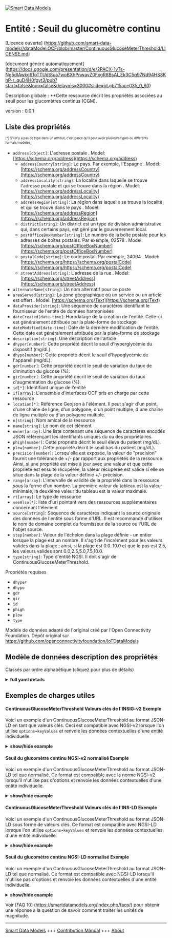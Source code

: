 <!-- 10-Header -->  
[![Smart Data Models](https://smartdatamodels.org/wp-content/uploads/2022/01/SmartDataModels_logo.png "Logo")](https://smartdatamodels.org)  
Entité : Seuil du glucomètre continu  
====================================<!-- /10-Header -->  
<!-- 15-License -->  
[Licence ouverte] (https://github.com/smart-data-models//dataModel.OCF/blob/master/ContinuousGlucoseMeterThreshold/LICENSE.md)  
[document généré automatiquement] (https://docs.google.com/presentation/d/e/2PACX-1vTs-Ng5dIAwkg91oTTUdt8ua7woBXhPnwavZ0FxgR8BsAI_Ek3C5q97Nd94HS8KhP-r_quD4H0fgyt3/pub?start=false&loop=false&delayms=3000#slide=id.gb715ace035_0_60)  
<!-- /15-License -->  
<!-- 20-Description -->  
Description globale : **Cette ressource décrit les propriétés associées au seuil pour les glucomètres continus (CGM).  
version : 0.0.1  
<!-- /20-Description -->  
<!-- 30-PropertiesList -->  

## Liste des propriétés  

<sup><sub>[*] S'il n'y a pas de type dans un attribut, c'est parce qu'il peut avoir plusieurs types ou différents formats/modèles</sub></sup>.  
- `address[object]`: L'adresse postale  . Model: [https://schema.org/address](https://schema.org/address)	- `addressCountry[string]`: Le pays. Par exemple, l'Espagne  . Model: [https://schema.org/addressCountry](https://schema.org/addressCountry)  
	- `addressLocality[string]`: La localité dans laquelle se trouve l'adresse postale et qui se trouve dans la région  . Model: [https://schema.org/addressLocality](https://schema.org/addressLocality)  
	- `addressRegion[string]`: La région dans laquelle se trouve la localité et qui se trouve dans le pays  . Model: [https://schema.org/addressRegion](https://schema.org/addressRegion)  
	- `district[string]`: Un district est un type de division administrative qui, dans certains pays, est géré par le gouvernement local.    
	- `postOfficeBoxNumber[string]`: Le numéro de la boîte postale pour les adresses de boîtes postales. Par exemple, 03578  . Model: [https://schema.org/postOfficeBoxNumber](https://schema.org/postOfficeBoxNumber)  
	- `postalCode[string]`: Le code postal. Par exemple, 24004  . Model: [https://schema.org/https://schema.org/postalCode](https://schema.org/https://schema.org/postalCode)  
	- `streetAddress[string]`: L'adresse de la rue  . Model: [https://schema.org/streetAddress](https://schema.org/streetAddress)  
- `alternateName[string]`: Un nom alternatif pour ce poste  - `areaServed[string]`: La zone géographique où un service ou un article est offert  . Model: [https://schema.org/Text](https://schema.org/Text)- `dataProvider[string]`: Une séquence de caractères identifiant le fournisseur de l'entité de données harmonisées  - `dateCreated[date-time]`: Horodatage de la création de l'entité. Celle-ci est généralement attribuée par la plate-forme de stockage  - `dateModified[date-time]`: Date de la dernière modification de l'entité. Cette date est généralement attribuée par la plate-forme de stockage  - `description[string]`: Une description de l'article  - `dhyper[number]`: Cette propriété décrit le seuil d'hyperglycémie du dispositif (mg/dL).  - `dhypo[number]`: Cette propriété décrit le seuil d'hypoglycémie de l'appareil (mg/dL).  - `gdr[number]`: Cette propriété décrit le seuil de variation du taux de diminution du glucose (%).  - `gir[number]`: Cette propriété décrit le seuil de variation du taux d'augmentation du glucose (%).  - `id[*]`: Identifiant unique de l'entité  - `if[array]`: L'ensemble d'interfaces OCF pris en charge par cette ressource  - `location[*]`: Référence Geojson à l'élément. Il peut s'agir d'un point, d'une chaîne de ligne, d'un polygone, d'un point multiple, d'une chaîne de ligne multiple ou d'un polygone multiple.  - `n[string]`: Nom amical de la ressource  - `name[string]`: Le nom de cet élément  - `owner[array]`: Une liste contenant une séquence de caractères encodés JSON référençant les identifiants uniques du ou des propriétaires.  - `phigh[number]`: Cette propriété décrit le seuil élevé du patient (mg/dL).  - `plow[number]`: Cette propriété décrit le seuil bas du patient (mg/dL).  - `precision[number]`: Lorsqu'elle est exposée, la valeur de "précision" fournit une tolérance de +/- par rapport aux propriétés de la ressource. Ainsi, si une propriété est mise à jour avec une valeur et que cette propriété est ensuite récupérée, la valeur récupérée est valide si elle se situe dans la plage de la valeur définie +/- précision.  - `range[array]`: L'intervalle de validité de la propriété dans la ressource sous la forme d'un nombre. La première valeur du tableau est la valeur minimale, la deuxième valeur du tableau est la valeur maximale.  - `rt[array]`: Le type de ressource  - `seeAlso[*]`: liste d'uri pointant vers des ressources supplémentaires concernant l'élément  - `source[string]`: Séquence de caractères indiquant la source originale des données de l'entité sous forme d'URL. Il est recommandé d'utiliser le nom de domaine complet du fournisseur de la source ou l'URL de l'objet source.  - `step[number]`: Valeur de l'échelon dans la plage définie - un entier lorsque la plage est un nombre.  Il s'agit de l'incrément pour les valeurs valides dans la plage ; ainsi, si la plage est 0.0..10.0 et que le pas est 2.5, les valeurs valides sont 0.0,2.5,5.0,7.5,10.0.  - `type[string]`: Type d'entité NGSI. Il doit s'agir de ContinuousGlucoseMeterThreshold.  <!-- /30-PropertiesList -->  
<!-- 35-RequiredProperties -->  
Propriétés requises  
- `dhyper`  - `dhypo`  - `gdr`  - `gir`  - `id`  - `phigh`  - `plow`  - `type`  <!-- /35-RequiredProperties -->  
<!-- 40-RequiredProperties -->  
Modèle de données adapté de l'original créé par l'Open Connectivity Foundation. Dépôt original sur https://github.com/openconnectivityfoundation/IoTDataModels  
<!-- /40-RequiredProperties -->  
<!-- 50-DataModelHeader -->  
## Modèle de données description des propriétés  
Classés par ordre alphabétique (cliquez pour plus de détails)  
<!-- /50-DataModelHeader -->  
<!-- 60-ModelYaml -->  
<details><summary><strong>full yaml details</strong></summary>    
```yaml  
ContinuousGlucoseMeterThreshold:    
  description: This Resource describes the Properties associated with Threshold for Continuous Glucose Meter (CGM).    
  properties:    
    address:    
      description: The mailing address    
      properties:    
        addressCountry:    
          description: 'The country. For example, Spain'    
          type: string    
          x-ngsi:    
            model: https://schema.org/addressCountry    
            type: Property    
        addressLocality:    
          description: 'The locality in which the street address is, and which is in the region'    
          type: string    
          x-ngsi:    
            model: https://schema.org/addressLocality    
            type: Property    
        addressRegion:    
          description: 'The region in which the locality is, and which is in the country'    
          type: string    
          x-ngsi:    
            model: https://schema.org/addressRegion    
            type: Property    
        district:    
          description: 'A district is a type of administrative division that, in some countries, is managed by the local government'    
          type: string    
          x-ngsi:    
            type: Property    
        postOfficeBoxNumber:    
          description: 'The post office box number for PO box addresses. For example, 03578'    
          type: string    
          x-ngsi:    
            model: https://schema.org/postOfficeBoxNumber    
            type: Property    
        postalCode:    
          description: 'The postal code. For example, 24004'    
          type: string    
          x-ngsi:    
            model: https://schema.org/https://schema.org/postalCode    
            type: Property    
        streetAddress:    
          description: The street address    
          type: string    
          x-ngsi:    
            model: https://schema.org/streetAddress    
            type: Property    
        streetNr:    
          description: Number identifying a specific property on a public street    
          type: string    
          x-ngsi:    
            type: Property    
      type: object    
      x-ngsi:    
        model: https://schema.org/address    
        type: Property    
    alternateName:    
      description: An alternative name for this item    
      type: string    
      x-ngsi:    
        type: Property    
    areaServed:    
      description: The geographic area where a service or offered item is provided    
      type: string    
      x-ngsi:    
        model: https://schema.org/Text    
        type: Property    
    dataProvider:    
      description: A sequence of characters identifying the provider of the harmonised data entity    
      type: string    
      x-ngsi:    
        type: Property    
    dateCreated:    
      description: Entity creation timestamp. This will usually be allocated by the storage platform    
      format: date-time    
      type: string    
      x-ngsi:    
        type: Property    
    dateModified:    
      description: Timestamp of the last modification of the entity. This will usually be allocated by the storage platform    
      format: date-time    
      type: string    
      x-ngsi:    
        type: Property    
    description:    
      description: A description of this item    
      type: string    
      x-ngsi:    
        type: Property    
    dhyper:    
      description: This Property describes the Device hyperglycemia threshold (mg/dL)    
      minimum: 0.0    
      readOnly: false    
      type: number    
      x-ngsi:    
        type: Property    
    dhypo:    
      description: This Property describes the Device hypoglycemia threshold (mg/dL)    
      minimum: 0.0    
      readOnly: false    
      type: number    
      x-ngsi:    
        type: Property    
    gdr:    
      description: This Property describes the Glucose Decrease rate of change threshold (%)    
      minimum: 0.0    
      readOnly: false    
      type: number    
      x-ngsi:    
        type: Property    
    gir:    
      description: This Property describes the Glucose Increase rate of change threshold (%)    
      minimum: 0.0    
      readOnly: false    
      type: number    
      x-ngsi:    
        type: Property    
    id:    
      anyOf:    
        - description: Identifier format of any NGSI entity    
          maxLength: 256    
          minLength: 1    
          pattern: ^[\w\-\.\{\}\$\+\*\[\]`|~^@!,:\\]+$    
          type: string    
          x-ngsi:    
            type: Property    
        - description: Identifier format of any NGSI entity    
          format: uri    
          type: string    
          x-ngsi:    
            type: Property    
      description: Unique identifier of the entity    
      x-ngsi:    
        type: Property    
    if:    
      description: The OCF Interface set supported by this Resource    
      items:    
        enum:    
          - oic.if.rw    
          - oic.if.baseline    
        type: string    
      minItems: 1    
      readOnly: true    
      type: array    
      uniqueItems: true    
      x-ngsi:    
        type: Property    
    location:    
      description: 'Geojson reference to the item. It can be Point, LineString, Polygon, MultiPoint, MultiLineString or MultiPolygon'    
      oneOf:    
        - description: Geojson reference to the item. Point    
          properties:    
            bbox:    
              items:    
                type: number    
              minItems: 4    
              type: array    
            coordinates:    
              items:    
                type: number    
              minItems: 2    
              type: array    
            type:    
              enum:    
                - Point    
              type: string    
          required:    
            - type    
            - coordinates    
          title: GeoJSON Point    
          type: object    
          x-ngsi:    
            type: GeoProperty    
        - description: Geojson reference to the item. LineString    
          properties:    
            bbox:    
              items:    
                type: number    
              minItems: 4    
              type: array    
            coordinates:    
              items:    
                items:    
                  type: number    
                minItems: 2    
                type: array    
              minItems: 2    
              type: array    
            type:    
              enum:    
                - LineString    
              type: string    
          required:    
            - type    
            - coordinates    
          title: GeoJSON LineString    
          type: object    
          x-ngsi:    
            type: GeoProperty    
        - description: Geojson reference to the item. Polygon    
          properties:    
            bbox:    
              items:    
                type: number    
              minItems: 4    
              type: array    
            coordinates:    
              items:    
                items:    
                  items:    
                    type: number    
                  minItems: 2    
                  type: array    
                minItems: 4    
                type: array    
              type: array    
            type:    
              enum:    
                - Polygon    
              type: string    
          required:    
            - type    
            - coordinates    
          title: GeoJSON Polygon    
          type: object    
          x-ngsi:    
            type: GeoProperty    
        - description: Geojson reference to the item. MultiPoint    
          properties:    
            bbox:    
              items:    
                type: number    
              minItems: 4    
              type: array    
            coordinates:    
              items:    
                items:    
                  type: number    
                minItems: 2    
                type: array    
              type: array    
            type:    
              enum:    
                - MultiPoint    
              type: string    
          required:    
            - type    
            - coordinates    
          title: GeoJSON MultiPoint    
          type: object    
          x-ngsi:    
            type: GeoProperty    
        - description: Geojson reference to the item. MultiLineString    
          properties:    
            bbox:    
              items:    
                type: number    
              minItems: 4    
              type: array    
            coordinates:    
              items:    
                items:    
                  items:    
                    type: number    
                  minItems: 2    
                  type: array    
                minItems: 2    
                type: array    
              type: array    
            type:    
              enum:    
                - MultiLineString    
              type: string    
          required:    
            - type    
            - coordinates    
          title: GeoJSON MultiLineString    
          type: object    
          x-ngsi:    
            type: GeoProperty    
        - description: Geojson reference to the item. MultiLineString    
          properties:    
            bbox:    
              items:    
                type: number    
              minItems: 4    
              type: array    
            coordinates:    
              items:    
                items:    
                  items:    
                    items:    
                      type: number    
                    minItems: 2    
                    type: array    
                  minItems: 4    
                  type: array    
                type: array    
              type: array    
            type:    
              enum:    
                - MultiPolygon    
              type: string    
          required:    
            - type    
            - coordinates    
          title: GeoJSON MultiPolygon    
          type: object    
          x-ngsi:    
            type: GeoProperty    
      x-ngsi:    
        type: GeoProperty    
    n:    
      description: Friendly name of the Resource    
      maxLength: 64    
      readOnly: true    
      type: string    
      x-ngsi:    
        type: Property    
    name:    
      description: The name of this item    
      type: string    
      x-ngsi:    
        type: Property    
    owner:    
      description: A List containing a JSON encoded sequence of characters referencing the unique Ids of the owner(s)    
      items:    
        anyOf:    
          - description: Identifier format of any NGSI entity    
            maxLength: 256    
            minLength: 1    
            pattern: ^[\w\-\.\{\}\$\+\*\[\]`|~^@!,:\\]+$    
            type: string    
            x-ngsi:    
              type: Property    
          - description: Identifier format of any NGSI entity    
            format: uri    
            type: string    
            x-ngsi:    
              type: Property    
        description: Unique identifier of the entity    
        x-ngsi:    
          type: Property    
      type: array    
      x-ngsi:    
        type: Property    
    phigh:    
      description: This Property describes the Patient high threshold (mg/dL)    
      minimum: 0.0    
      readOnly: false    
      type: number    
      x-ngsi:    
        type: Property    
    plow:    
      description: This Property describes the Patient low threshold (mg/dL)    
      minimum: 0.0    
      readOnly: false    
      type: number    
      x-ngsi:    
        type: Property    
    precision:    
      description: 'When exposed the value in ''precision'' provides a +/- tolerance against the Properties in the Resource. Thus if a Property is UPDATED to a value and that Property then RETRIEVED, the RETRIEVED value is valid if in the range of the set value +/- precision'    
      readOnly: true    
      type: number    
      x-ngsi:    
        type: Property    
    range:    
      description: 'The valid range for the Property in the Resource as a number. The first value in the array is the minimum value, the second value in the array is the maximum value'    
      items:    
        type: number    
      maxItems: 2    
      minItems: 2    
      readOnly: true    
      type: array    
      x-ngsi:    
        type: Property    
    rt:    
      description: The Resource Type    
      items:    
        enum:    
          - oic.r.cgm.threshold    
        type: string    
      minItems: 1    
      readOnly: true    
      type: array    
      uniqueItems: true    
      x-ngsi:    
        type: Property    
    seeAlso:    
      description: list of uri pointing to additional resources about the item    
      oneOf:    
        - items:    
            format: uri    
            type: string    
          minItems: 1    
          type: array    
        - format: uri    
          type: string    
      x-ngsi:    
        type: Property    
    source:    
      description: 'A sequence of characters giving the original source of the entity data as a URL. Recommended to be the fully qualified domain name of the source provider, or the URL to the source object'    
      type: string    
      x-ngsi:    
        type: Property    
    step:    
      description: 'Step value across the defined range an integer when the range is a number.  This is the increment for valid values across the range; so if range is 0.0..10.0 and step is 2.5 then valid values are 0.0,2.5,5.0,7.5,10.0'    
      readOnly: true    
      type: number    
      x-ngsi:    
        type: Property    
    type:    
      description: NGSI entity type. It has to be ContinuousGlucoseMeterThreshold    
      enum:    
        - ContinuousGlucoseMeterThreshold    
      type: string    
      x-ngsi:    
        type: Property    
  required:    
    - plow    
    - phigh    
    - dhypo    
    - dhyper    
    - gir    
    - gdr    
    - id    
    - type    
  type: object    
  x-derived-from: https://raw.githubusercontent.com/openconnectivityfoundation/IoTDataModels/master/ContinuousGlucoseMeterThreshold.swagger.json    
  x-disclaimer: 'Redistribution and use in source and binary forms, with or without modification, are permitted  provided that the license conditions are met. Copyleft (c) 2022 Contributors to Smart Data Models Program'    
  x-license-url: https://github.com/smart-data-models/dataModel.OCF/blob/master/ContinuousGlucoseMeterThreshold/LICENSE.md    
  x-model-schema: https://smart-data-models.github.io/dataModel.OCF/ContinuousGlucoseMeterThreshold/schema.json    
  x-model-tags: OCF    
  x-version: 0.0.1    
```  
</details>    
<!-- /60-ModelYaml -->  
<!-- 70-MiddleNotes -->  
<!-- /70-MiddleNotes -->  
<!-- 80-Examples -->  
## Exemples de charges utiles  
#### ContinuousGlucoseMeterThreshold Valeurs clés de l'INSIG-v2 Exemple  
Voici un exemple d'un ContinuousGlucoseMeterThreshold au format JSON-LD en tant que valeurs clés. Ceci est compatible avec NGSI-v2 lorsque l'on utilise `options=keyValues` et renvoie les données contextuelles d'une entité individuelle.  
<details><summary><strong>show/hide example</strong></summary>    
```json  
{  
  "id": "urn:ngsi-ld:ContinuousGlucoseMeterThreshold:id:CVLC:04532465",  
  "dateCreated": "2004-01-04T01:24:18Z",  
  "dateModified": "2002-01-05T16:59:18Z",  
  "source": "Pull most article nation radio official. Perhaps much recently above suffer knowledge. Box forget theory American room pass six thousand.",  
  "name": "My door old quite force. Position difficult man lose standard grow ground.",  
  "alternateName": "Many level ever nothing market officer discover. Interesting simply summer including apply. Soldier painting movie month always budget artist through.",  
  "description": "Stock one hot allow. Just consider out true. Property data compare send could family very billion.",  
  "dataProvider": "Station enough real green. Night strong final television yes.",  
  "owner": [  
    "urn:ngsi-ld:ContinuousGlucoseMeterThreshold:items:EIPO:90879168",  
    "urn:ngsi-ld:ContinuousGlucoseMeterThreshold:items:NTIT:46901124"  
  ],  
  "seeAlso": [  
    "urn:ngsi-ld:ContinuousGlucoseMeterThreshold:items:WRLC:85100790",  
    "urn:ngsi-ld:ContinuousGlucoseMeterThreshold:items:LKKG:98184784"  
  ],  
  "location": {  
    "type": "Point",  
    "coordinates": [  
      61.618817,  
      96.892198  
    ]  
  },  
  "address": {  
    "streetAddress": "Which opportunity expect grow. Time truth serious best product very. Yeah but million think seven good language.",  
    "addressLocality": "Finally talk enter personal medical above. Book senior yourself life second back.",  
    "addressRegion": "Bring value future cover meeting across station spring. Let kitchen leg game cover.",  
    "addressCountry": "Include present book best. Always along attack. Officer dog later decade light.",  
    "postalCode": "World probably until result detail window. Form himself design population war. Think black sell up discover month.",  
    "postOfficeBoxNumber": "Paper wall think focus. Figure threat material increase increase respond protect. Recently character reach see type."  
  },  
  "areaServed": "Start including movement trip. Machine moment light court. Own that once smile nation just. Push everything total save option investment manage.",  
  "plow": {  
    "type": "Property",  
    "value": 977.2  
  },  
  "phigh": {  
    "type": "Property",  
    "value": 381.1  
  },  
  "dhypo": {  
    "type": "Property",  
    "value": 879.9  
  },  
  "dhyper": {  
    "type": "Property",  
    "value": 851.2  
  },  
  "gir": {  
    "type": "Property",  
    "value": 711.2  
  },  
  "gdr": {  
    "type": "Property",  
    "value": 725.3  
  },  
  "rt": [  
    "oic.r.cgm.threshold",  
    "oic.r.cgm.threshold"  
  ],  
  "n": "Heart against through live size work. Apply vote system show sea.",  
  "if": [  
    "oic.if.rw",  
    "oic.if.rw"  
  ],  
  "range": [  
    776.5,  
    406.9  
  ],  
  "step": {  
    "type": "Property",  
    "value": 751.9  
  },  
  "precision": {  
    "type": "Property",  
    "value": 471.3  
  },  
  "type": "ContinuousGlucoseMeterThreshold"  
}  
```  
</details>  
#### Seuil du glucomètre continu NGSI-v2 normalisé Exemple  
Voici un exemple d'un ContinuousGlucoseMeterThreshold au format JSON-LD tel que normalisé. Ce format est compatible avec la norme NGSI-v2 lorsqu'il n'utilise pas d'options et renvoie les données contextuelles d'une entité individuelle.  
<details><summary><strong>show/hide example</strong></summary>    
```json  
{  
  "id": {  
    "type": "string",  
    "value": "urn:ngsi-ld:ContinuousGlucoseMeterThreshold:id:CVLC:04532465"  
  },  
  "dateCreated": {  
    "format": "date-time",  
    "type": "string",  
    "value": "2004-01-04T01:24:18Z"  
  },  
  "dateModified": {  
    "format": "date-time",  
    "type": "string",  
    "value": "2002-01-05T16:59:18Z"  
  },  
  "source": {  
    "type": "string",  
    "value": "Pull most article nation radio official. Perhaps much recently above suffer knowledge. Box forget theory American room pass six thousand."  
  },  
  "name": {  
    "type": "string",  
    "value": "My door old quite force. Position difficult man lose standard grow ground."  
  },  
  "alternateName": {  
    "type": "string",  
    "value": "Many level ever nothing market officer discover. Interesting simply summer including apply. Soldier painting movie month always budget artist through."  
  },  
  "description": {  
    "type": "string",  
    "value": "Stock one hot allow. Just consider out true. Property data compare send could family very billion."  
  },  
  "dataProvider": {  
    "type": "string",  
    "value": "Station enough real green. Night strong final television yes."  
  },  
  "owner": {  
    "type": "array",  
    "value": [  
      "urn:ngsi-ld:ContinuousGlucoseMeterThreshold:items:EIPO:90879168",  
      "urn:ngsi-ld:ContinuousGlucoseMeterThreshold:items:NTIT:46901124"  
    ]  
  },  
  "seeAlso": {  
    "type": "array",  
    "value": [  
      "urn:ngsi-ld:ContinuousGlucoseMeterThreshold:items:WRLC:85100790",  
      "urn:ngsi-ld:ContinuousGlucoseMeterThreshold:items:LKKG:98184784"  
    ]  
  },  
  "location": {  
    "type": "object",  
    "value": {  
      "type": "Point",  
      "coordinates": [  
        61.618817,  
        96.892198  
      ]  
    }  
  },  
  "address": {  
    "type": "object",  
    "value": {  
      "streetAddress": "Which opportunity expect grow. Time truth serious best product very. Yeah but million think seven good language.",  
      "addressLocality": "Finally talk enter personal medical above. Book senior yourself life second back.",  
      "addressRegion": "Bring value future cover meeting across station spring. Let kitchen leg game cover.",  
      "addressCountry": "Include present book best. Always along attack. Officer dog later decade light.",  
      "postalCode": "World probably until result detail window. Form himself design population war. Think black sell up discover month.",  
      "postOfficeBoxNumber": "Paper wall think focus. Figure threat material increase increase respond protect. Recently character reach see type."  
    }  
  },  
  "areaServed": {  
    "type": "string",  
    "value": "Start including movement trip. Machine moment light court. Own that once smile nation just. Push everything total save option investment manage."  
  },  
  "plow": {  
    "type": "object",  
    "value": {  
      "type": "Property",  
      "value": 977.2  
    }  
  },  
  "phigh": {  
    "type": "object",  
    "value": {  
      "type": "Property",  
      "value": 381.1  
    }  
  },  
  "dhypo": {  
    "type": "object",  
    "value": {  
      "type": "Property",  
      "value": 879.9  
    }  
  },  
  "dhyper": {  
    "type": "object",  
    "value": {  
      "type": "Property",  
      "value": 851.2  
    }  
  },  
  "gir": {  
    "type": "object",  
    "value": {  
      "type": "Property",  
      "value": 711.2  
    }  
  },  
  "gdr": {  
    "type": "object",  
    "value": {  
      "type": "Property",  
      "value": 725.3  
    }  
  },  
  "rt": {  
    "type": "array",  
    "value": [  
      "oic.r.cgm.threshold",  
      "oic.r.cgm.threshold"  
    ]  
  },  
  "n": {  
    "type": "string",  
    "value": "Heart against through live size work. Apply vote system show sea."  
  },  
  "if": {  
    "type": "array",  
    "value": [  
      "oic.if.rw",  
      "oic.if.rw"  
    ]  
  },  
  "range": {  
    "type": "array",  
    "value": [  
      776.5,  
      406.9  
    ]  
  },  
  "step": {  
    "type": "object",  
    "value": {  
      "type": "Property",  
      "value": 751.9  
    }  
  },  
  "precision": {  
    "type": "object",  
    "value": {  
      "type": "Property",  
      "value": 471.3  
    }  
  },  
  "type": {  
    "type": "string",  
    "value": "ContinuousGlucoseMeterThreshold"  
  }  
}  
```  
</details>  
#### ContinuousGlucoseMeterThreshold Valeurs clés de l'INS-LD Exemple  
Voici un exemple d'un ContinuousGlucoseMeterThreshold au format JSON-LD sous forme de valeurs clés. Ce format est compatible avec NGSI-LD lorsque l'on utilise `options=keyValues` et renvoie les données contextuelles d'une entité individuelle.  
<details><summary><strong>show/hide example</strong></summary>    
```json  
{  
    "id": "urn:ngsi-ld:ContinuousGlucoseMeterThreshold:id:CVLC:04532465",  
    "dateCreated": "2004-01-04T01:24:18Z",  
    "dateModified": "2002-01-05T16:59:18Z",  
    "source": "Pull most article nation radio official. Perhaps much recently above suffer knowledge. Box forget theory American room pass six thousand.",  
    "name": "My door old quite force. Position difficult man lose standard grow ground.",  
    "alternateName": "Many level ever nothing market officer discover. Interesting simply summer including apply. Soldier painting movie month always budget artist through.",  
    "description": "Stock one hot allow. Just consider out true. Property data compare send could family very billion.",  
    "dataProvider": "Station enough real green. Night strong final television yes.",  
    "owner": [  
        "urn:ngsi-ld:ContinuousGlucoseMeterThreshold:items:EIPO:90879168",  
        "urn:ngsi-ld:ContinuousGlucoseMeterThreshold:items:NTIT:46901124"  
    ],  
    "seeAlso": [  
        "urn:ngsi-ld:ContinuousGlucoseMeterThreshold:items:WRLC:85100790",  
        "urn:ngsi-ld:ContinuousGlucoseMeterThreshold:items:LKKG:98184784"  
    ],  
    "location": {  
        "type": "Point",  
        "coordinates": [  
            61.618817,  
            96.892198  
        ]  
    },  
    "address": {  
        "streetAddress": "Which opportunity expect grow. Time truth serious best product very. Yeah but million think seven good language.",  
        "addressLocality": "Finally talk enter personal medical above. Book senior yourself life second back.",  
        "addressRegion": "Bring value future cover meeting across station spring. Let kitchen leg game cover.",  
        "addressCountry": "Include present book best. Always along attack. Officer dog later decade light.",  
        "postalCode": "World probably until result detail window. Form himself design population war. Think black sell up discover month.",  
        "postOfficeBoxNumber": "Paper wall think focus. Figure threat material increase increase respond protect. Recently character reach see type."  
    },  
    "areaServed": "Start including movement trip. Machine moment light court. Own that once smile nation just. Push everything total save option investment manage.",  
    "plow": {  
        "type": "Property",  
        "value": 977.2  
    },  
    "phigh": {  
        "type": "Property",  
        "value": 381.1  
    },  
    "dhypo": {  
        "type": "Property",  
        "value": 879.9  
    },  
    "dhyper": {  
        "type": "Property",  
        "value": 851.2  
    },  
    "gir": {  
        "type": "Property",  
        "value": 711.2  
    },  
    "gdr": {  
        "type": "Property",  
        "value": 725.3  
    },  
    "rt": [  
        "oic.r.cgm.threshold",  
        "oic.r.cgm.threshold"  
    ],  
    "n": "Heart against through live size work. Apply vote system show sea.",  
    "if": [  
        "oic.if.rw",  
        "oic.if.rw"  
    ],  
    "range": [  
        776.5,  
        406.9  
    ],  
    "step": {  
        "type": "Property",  
        "value": 751.9  
    },  
    "precision": {  
        "type": "Property",  
        "value": 471.3  
    },  
    "type": "ContinuousGlucoseMeterThreshold",  
    "@context": [  
        "https://smartdatamodels.org/context.jsonld",  
        "https://raw.githubusercontent.com/smart-data-models/dataModel.OCF/master/context.jsonld"  
    ]  
}  
```  
</details>  
#### Seuil du glucomètre continu NGSI-LD normalisé Exemple  
Voici un exemple d'un ContinuousGlucoseMeterThreshold au format JSON-LD tel que normalisé. Ce format est compatible avec NGSI-LD lorsqu'il n'utilise pas d'options et renvoie les données contextuelles d'une entité individuelle.  
<details><summary><strong>show/hide example</strong></summary>    
```json  
{  
    "id": "urn:ngsi-ld:ContinuousGlucoseMeterThreshold:id:JNLC:20811520",  
    "dateCreated": {  
        "type": "Property",  
        "value": {  
            "@type": "DateTime",  
            "@value": "2014-10-06T01:57:51Z"  
        }  
    },  
    "dateModified": {  
        "type": "Property",  
        "value": {  
            "@type": "DateTime",  
            "@value": "2009-09-21T14:09:17Z"  
        }  
    },  
    "source": {  
        "type": "Property",  
        "value": "Contain check product major certainly. Quickly expect wait cost conference fund similar. Night or carry purpose of article."  
    },  
    "name": {  
        "type": "Property",  
        "value": "Bed close late gun. Later financial on. Both lose rather. Necessary mouth question."  
    },  
    "alternateName": {  
        "type": "Property",  
        "value": "Meet PM service water. Trade interesting consumer idea."  
    },  
    "description": {  
        "type": "Property",  
        "value": "Number lot edge whatever democratic. How total treat. Though not represent control leader marriage."  
    },  
    "dataProvider": {  
        "type": "Property",  
        "value": "Soldier different school far reality south charge. Piece exactly today gas loss thousand idea."  
    },  
    "owner": {  
        "type": "Property",  
        "value": [  
            "urn:ngsi-ld:ContinuousGlucoseMeterThreshold:items:OEJX:09311250",  
            "urn:ngsi-ld:ContinuousGlucoseMeterThreshold:items:QHQH:24761502"  
        ]  
    },  
    "seeAlso": {  
        "type": "Property",  
        "value": [  
            "urn:ngsi-ld:ContinuousGlucoseMeterThreshold:items:EANX:32862165"  
        ]  
    },  
    "location": {  
        "type": "Property",  
        "value": {  
            "type": "Point",  
            "coordinates": [  
                -14.737475,  
                -83.850391  
            ]  
        }  
    },  
    "address": {  
        "type": "Property",  
        "value": {  
            "streetAddress": "Send arm you yeah somebody. Blue along push wait.",  
            "addressLocality": "Billion central ask trade significant could eat. Again piece Mr. Mother upon quickly reach also.",  
            "addressRegion": "Media per contain bed type major. Open view social use see laugh. Party budget back. Program money protect.",  
            "addressCountry": "Quality sort course yard several agent. Activity throughout memory arm.",  
            "postalCode": "Guy effect computer less soon. Know never southern bar audience. Respond check share risk this story six. Age eight watch special everybody thank.",  
            "postOfficeBoxNumber": "Candidate happy natural. See wear case few."  
        }  
    },  
    "areaServed": {  
        "type": "Property",  
        "value": "Local across including real. Pattern resource everybody ability."  
    },  
    "plow": {  
        "type": "Property",  
        "value": 352.0  
    },  
    "phigh": {  
        "type": "Property",  
        "value": 410.6  
    },  
    "dhypo": {  
        "type": "Property",  
        "value": 472.3  
    },  
    "dhyper": {  
        "type": "Property",  
        "value": 117.2  
    },  
    "gir": {  
        "type": "Property",  
        "value": 650.9  
    },  
    "gdr": {  
        "type": "Property",  
        "value": 718.9  
    },  
    "rt": {  
        "type": "Property",  
        "value": [  
            "oic.r.cgm.threshold"  
        ]  
    },  
    "n": {  
        "type": "Property",  
        "value": "Story her eye key rich individual. Area avoid small these. Usually night health responsibility behind no ground. Design drive above discover."  
    },  
    "if": {  
        "type": "Property",  
        "value": [  
            "oic.if.baseline"  
        ]  
    },  
    "range": {  
        "type": "Property",  
        "value": [  
            641.4,  
            917.0  
        ]  
    },  
    "step": {  
        "type": "Property",  
        "value": 228.3  
    },  
    "precision": {  
        "type": "Property",  
        "value": 832.7  
    },  
    "type": "ContinuousGlucoseMeterThreshold",  
    "@context": [  
        "https://smartdatamodels.org/context.jsonld",  
        "https://raw.githubusercontent.com/smart-data-models/dataModel.OCF/master/context.jsonld"  
    ]  
}  
```  
</details><!-- /80-Examples -->  
<!-- 90-FooterNotes -->  
<!-- /90-FooterNotes -->  
<!-- 95-Units -->  
Voir [FAQ 10] (https://smartdatamodels.org/index.php/faqs/) pour obtenir une réponse à la question de savoir comment traiter les unités de magnitude.  
<!-- /95-Units -->  
<!-- 97-LastFooter -->  
---  
[Smart Data Models](https://smartdatamodels.org) +++ [Contribution Manual](https://bit.ly/contribution_manual) +++ [About](https://bit.ly/Introduction_SDM)<!-- /97-LastFooter -->  

